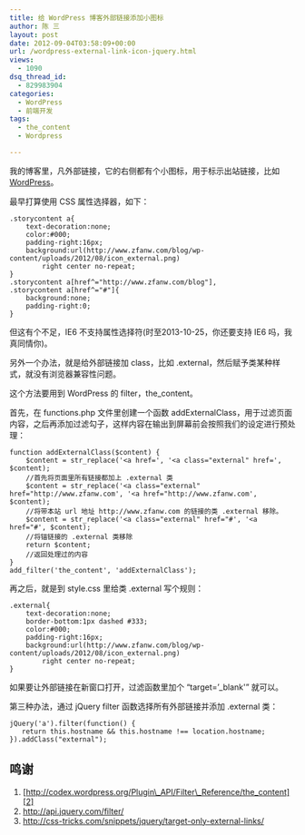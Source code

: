 ```yaml
---
title: 给 WordPress 博客外部链接添加小图标
author: 陈 三
layout: post
date: 2012-09-04T03:58:09+00:00
url: /wordpress-external-link-icon-jquery.html
views:
  - 1090
dsq_thread_id:
  - 829983904
categories:
  - WordPress
  - 前端开发
tags:
  - the_content
  - Wordpress

---
```

我的博客里，凡外部链接，它的右侧都有个小图标，用于标示出站链接，比如 [WordPress][1]。

最早打算使用 CSS 属性选择器，如下：

    .storycontent a{
        text-decoration:none;
        color:#000;
        padding-right:16px;
        background:url(http://www.zfanw.com/blog/wp-content/uploads/2012/08/icon_external.png)
            right center no-repeat;
    }
    .storycontent a[href^="http://www.zfanw.com/blog"],
    .storycontent a[href^="#"]{
        background:none;
        padding-right:0;
    }
    

但这有个不足，IE6 不支持属性选择符(时至2013-10-25，你还要支持 IE6 吗，我真同情你)。

另外一个办法，就是给外部链接加 class，比如 .external，然后赋予类某种样式，就没有浏览器兼容性问题。

这个方法要用到 WordPress 的 filter，the_content。

首先，在 functions.php 文件里创建一个函数 addExternalClass，用于过滤页面内容，之后再添加过滤勾子，这样内容在输出到屏幕前会按照我们的设定进行预处理：

    function addExternalClass($content) {
        $content = str_replace('<a href=', '<a class="external" href=', $content);
        //首先将页面里所有链接都加上 .external 类
        $content = str_replace('<a class="external" href="http://www.zfanw.com', '<a href="http://www.zfanw.com', $content);
        //将带本站 url 地址 http://www.zfanw.com 的链接的类 .external 移除。
        $content = str_replace('<a class="external" href="#', '<a href="#', $content);
        //将锚链接的 .external 类移除
        return $content;
        //返回处理过的内容
    }
    add_filter('the_content', 'addExternalClass');
    

再之后，就是到 style.css 里给类 .external 写个规则：

    .external{
        text-decoration:none;
        border-bottom:1px dashed #333;
        color:#000;
        padding-right:16px;
        background:url(http://www.zfanw.com/blog/wp-content/uploads/2012/08/icon_external.png)
            right center no-repeat;
    }
    

如果要让外部链接在新窗口打开，过滤函数里加个 &#8220;target=&#8217;_blank'&#8221; 就可以。

第三种办法，通过 jQuery filter 函数选择所有外部链接并添加 .external 类：

    jQuery('a').filter(function() {
       return this.hostname && this.hostname !== location.hostname;
    }).addClass("external");
    

## 鸣谢

  1. [http://codex.wordpress.org/Plugin\_API/Filter\_Reference/the_content][2]
  2. <http://api.jquery.com/filter/>
  3. <http://css-tricks.com/snippets/jquery/target-only-external-links/>

 [1]: http://wordpress.org/
 [2]: http://codex.wordpress.org/Plugin_API/Filter_Reference/the_content